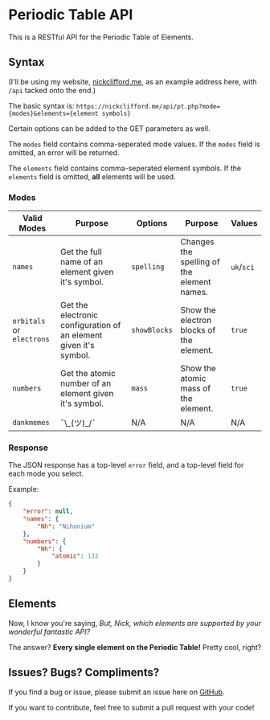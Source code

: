 # Periodic Table API
This is a RESTful API for the Periodic Table of Elements.
## Syntax
(I'll be using my website, [nickclifford.me](https://nickclifford.me/), as an example address here, with `/api` tacked onto the end.)

The basic syntax is:
`https://nickclifford.me/api/pt.php?mode={modes}&elements={element symbols}`

Certain options can be added to the GET parameters as well.

The `modes` field contains comma-seperated mode values. If the `modes` field is omitted, an error will be returned.

The `elements` field contains comma-seperated element symbols. If the `elements` field is omitted, **all** elements will be used.

### Modes
|Valid Modes|Purpose|Options|Purpose|Values|
|-----------|-------|-------|-------|------|
|`names`|Get the full name of an element given it's symbol.|`spelling`|Changes the spelling of the element names.|`uk`/`sci`|
|`orbitals` or `electrons`|Get the electronic configuration of an element given it's symbol.|`showBlocks`|Show the electron blocks of the element.|`true`|
|`numbers`|Get the atomic number of an element given it's symbol.|`mass`|Show the atomic mass of the element.|`true`|
|`dankmemes`|¯\\\_(ツ)_/¯|N/A|N/A|N/A|

### Response
The JSON response has a top-level `error` field, and a top-level field for each mode you select.

Example:
```json
{
	"error": null,
	"names": {
		"Nh": "Nihonium"
	},
	"numbers": {
		"Nh": {
			"atomic": 133
		}
	}
}
```

## Elements
Now, I know you're saying, *But, Nick, which elements are supported by your wonderful fantastic API?*

The answer? **Every single element on the Periodic Table!** Pretty cool, right?

## Issues? Bugs? Compliments?
If you find a bug or issue, please submit an issue here on [GitHub](https://github.com/MiningPotatoes/PeriodicTable-API).

If you want to contribute, feel free to submit a pull request with your code!
